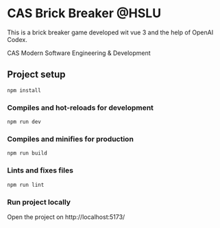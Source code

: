 # CAS Brick Breaker @HSLU

This is a brick breaker game developed wit vue 3 and the help of OpenAI Codex.

CAS Modern Software Engineering & Development

## Project setup

```
npm install
```

### Compiles and hot-reloads for development

```
npm run dev
```

### Compiles and minifies for production

```
npm run build
```

### Lints and fixes files

```
npm run lint
```

### Run project locally

Open the project on http://localhost:5173/
